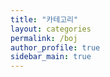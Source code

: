 ```yaml
---
title: "카테고리"
layout: categories
permalink: /boj
author_profile: true
sidebar_main: true
---
```




